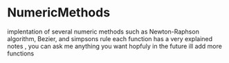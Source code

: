 # NumericMethods
implentation of several numeric methods such as Newton-Raphson algorithm, Bezier, and simpsons rule
each function has a very explained notes , you can ask me anything you want 
hopfuly in the future ill add more functions
